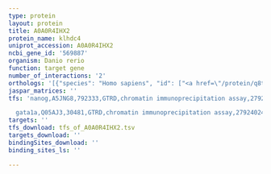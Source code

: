 ```yaml
---
type: protein
layout: protein
title: A0A0R4IHX2
protein_name: klhdc4
uniprot_accession: A0A0R4IHX2
ncbi_gene_id: '569887'
organism: Danio rerio
function: target gene
number_of_interactions: '2'
orthologs: '[{"species": "Homo sapiens", "id": ["<a href=\"/protein/q8tbb5\">Q8TBB5</a>"]}, {"species": "Mus musculus", "id": ["<a href=\"/protein/g3x961\">G3X961</a>"]}, {"species": "Rattus norvegicus", "id": ["<a href=\"/protein/d3zu48\">D3ZU48</a>"]}, {"species": "Drosophila melanogaster", "id": ["<a href=\"/protein/q9vtz7\">Q9VTZ7</a>"]}, {"species": "Saccharomyces cerevisiae", "id": ["<a href=\"/protein/q08979\">Q08979</a>"]}]'
jaspar_matrices: ''
tfs: 'nanog,A5JNG8,792333,GTRD,chromatin immunoprecipitation assay,27924024%5Buid%5D,No

  gata1a,Q05AJ3,30481,GTRD,chromatin immunoprecipitation assay,27924024%5Buid%5D,No'
targets: ''
tfs_download: tfs_of_A0A0R4IHX2.tsv
targets_download: ''
bindingSites_download: ''
binding_sites_ls: ''

---
```

